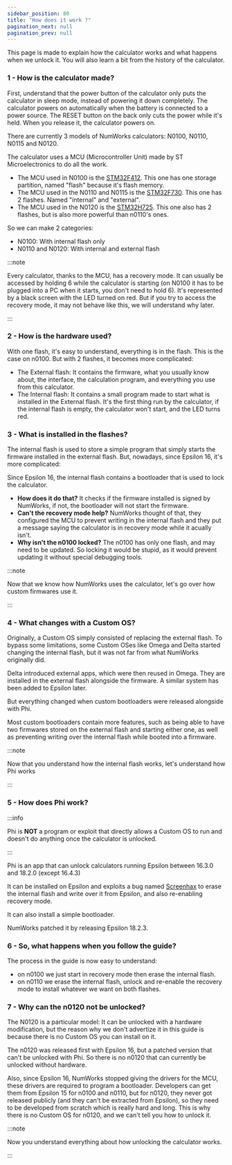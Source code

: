 ```yaml
---
sidebar_position: 80
title: "How does it work ?"
pagination_next: null
pagination_prev: null
---
```


This page is made to explain how the calculator works and what happens when we unlock it.
You will also learn a bit from the history of the calculator.

### 1 - How is the calculator made?

First, understand that the power button of the calculator only puts the calculator in sleep mode, instead of powering it down completely. The calculator powers on automatically when the battery is connected to a power source. The RESET button on the back only cuts the power while it's held. When you release it, the calculator powers on.

There are currently 3 models of NumWorks calculators: N0100, N0110, N0115 and N0120.

The calculator uses a MCU (Microcontroller Unit) made by ST Microelectronics to do all the work.
- The MCU used in N0100 is the [STM32F412](https://www.st.com/en/microcontrollers-microprocessors/stm32f412.html). This one has one storage partition, named "flash" because it's flash memory.
- The MCU used in the N0110 and N0115 is the [STM32F730](https://www.st.com/en/microcontrollers-microprocessors/stm32f730r8.html). This one has 2 flashes. Named "internal" and "external".
- The MCU used in the N0120 is the [STM32H725](https://www.st.com/en/microcontrollers-microprocessors/stm32h725-735.html). This one also has 2 flashes, but is also more powerful than n0110's ones.

So we can make 2 categories:
- N0100: With internal flash only
- N0110 and N0120: With internal and external flash

:::note

Every calculator, thanks to the MCU, has a recovery mode. It can usually be accessed by holding 6 while the calculator is starting (on N0100 it has to be plugged into a PC when it starts, you don't need to hold 6). It's represented by a black screen with the LED turned on red. But if you try to access the recovery mode, it may not behave like this, we will understand why later.

:::

### 2 - How is the hardware used?

With one flash, it's easy to understand, everything is in the flash. This is the case on n0100. But with 2 flashes, it becomes more complicated:

- The External flash: It contains the firmware, what you usually know about, the interface, the calculation program, and everything you use from this calculator.
- The Internal flash: It contains a small program made to start what is installed in the External flash. It's the first thing run by the calculator, if the internal flash is empty, the calculator won't start, and the LED turns red.

### 3 - What is installed in the flashes?

The internal flash is used to store a simple program that simply starts the firmware installed in the external flash. But, nowadays, since Epsilon 16, it's more complicated:

Since Epsilon 16, the internal flash contains a bootloader that is used to lock the calculator.
- **How does it do that?** It checks if the firmware installed is signed by NumWorks, if not, the bootloader will not start the firmware.
- **Can't the recovery mode help?** NumWorks thought of that, they configured the MCU to prevent writing in the internal flash and they put a message saying the calculator is in recovery mode while it acually isn't.
- **Why isn't the n0100 locked?** The n0100 has only one flash, and may need to be updated. So locking it would be stupid, as it would prevent updating it without special debugging tools.

:::note

Now that we know how NumWorks uses the calculator, let's go over how custom firmwares use it.

:::

### 4 - What changes with a Custom OS?

Originally, a Custom OS simply consisted of replacing the external flash. To bypass some limitations, some Custom OSes like Omega and Delta started changing the internal flash, but it was not far from what NumWorks originally did.

Delta introduced external apps, which were then reused in Omega. They are installed in the external flash alongside the firmware. A similar system has been added to Epsilon later.

But everything changed when custom bootloaders were released alongside with Phi.

Most custom bootloaders contain more features, such as being able to have two firmwares stored on the external flash and starting either one, as well as preventing writing over the internal flash while booted into a firmware.

:::note

Now that you understand how the internal flash works, let's understand how Phi works

:::

### 5 - How does Phi work?

:::info

Phi is **NOT** a program or exploit that directly allows a Custom OS to run and doesn't do anything once the calculator is unlocked.

:::

Phi is an app that can unlock calculators running Epsilon between 16.3.0 and 18.2.0 (except 16.4.3)

It can be installed on Epsilon and exploits a bug named [Screenhax](https://blog.mfriess.xyz/screenhax/) to erase the internal flash and write over it from Epsilon, and also re-enabling recovery mode.

It can also install a simple bootloader.

NumWorks patched it by releasing Epsilon 18.2.3.

### 6 - So, what happens when you follow the guide?

The process in the guide is now easy to understand:
- on n0100 we just start in recovery mode then erase the internal flash.
- on n0110 we erase the internal flash, unlock and re-enable the recovery mode to install whatever we want on both flashes.

### 7 - Why can the n0120 not be unlocked?

The N0120 is a particular model:
It can be unlocked with a hardware modification, but the reason why we don't advertize it in this guide is because there is no Custom OS you can install on it.

The n0120 was released first with Epsilon 16, but a patched version that can't be unlocked with Phi. So there is no n0120 that can currently be unlocked without hardware.

Also, since Epsilon 16, NumWorks stopped giving the drivers for the MCU, these drivers are required to program a bootloader. Developers can get them from Epsilon 15 for n0100 and n0110, but for n0120, they never got released publicly (and they can't be extracted from Epsilon), so they need to be developed from scratch which is really hard and long. This is why there is no Custom OS for n0120, and we can't tell you how to unlock it.

:::note

Now you understand everything about how unlocking the calculator works.

:::
